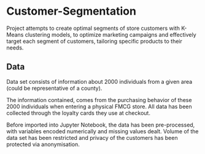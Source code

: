 # Customer-Segmentation

Project attempts to create optimal segments of store customers with K-Means clustering models, to optimize marketing campaigns and effectively target each segment of customers, tailoring specific products to their needs.

## Data
Data set consists of information about 2000 individuals from a given area (could be representative of a county).

The information contained, comes from the purchasing behavior of these 2000 individuals when entering a physical FMCG store. All data has been collected through the loyalty cards they use at checkout.

Before imported into Jupyter Notebook, the data has been pre-processed, with variables encoded numerically and missing values dealt. Volume of the data set has been restricted and privacy of the customers has been protected via anonymisation.
